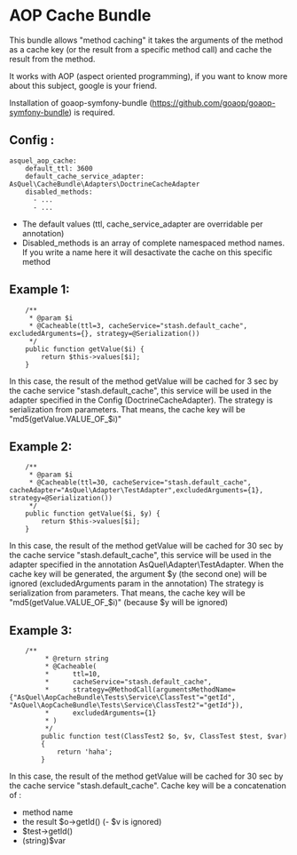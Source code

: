# AOP Cache Bundle

This bundle allows "method caching" it takes the arguments of the method as a cache key (or the result from a specific method call)
and cache the result from the method.

It works with AOP (aspect oriented programming), if you want to know more about this subject, google is your friend.

Installation of goaop-symfony-bundle (https://github.com/goaop/goaop-symfony-bundle) is required.

## Config : 

```
asquel_aop_cache:
    default_ttl: 3600
    default_cache_service_adapter: AsQuel\CacheBundle\Adapters\DoctrineCacheAdapter
    disabled_methods:
      - ...
      - ...
```

* The default values (ttl, cache_service_adapter are overridable per annotation)
* Disabled_methods is an array of complete namespaced method names. If you write a name here it will desactivate the cache on this specific method

## Example 1:

```
    /**
     * @param $i
     * @Cacheable(ttl=3, cacheService="stash.default_cache", excludedArguments={}, strategy=@Serialization())
     */
    public function getValue($i) {
        return $this->values[$i];
    }
```
In this case, the result of the method getValue will be cached for 3 sec by the cache service "stash.default_cache", this service will
be used in the adapter specified in the Config (DoctrineCacheAdapter).
The strategy is serialization from parameters. That means, the cache key will be "md5(getValue.VALUE_OF_$i)"

## Example 2:

```
    /**
     * @param $i
     * @Cacheable(ttl=30, cacheService="stash.default_cache", cacheAdapter="AsQuel\Adapter\TestAdapter",excludedArguments={1}, strategy=@Serialization())
     */
    public function getValue($i, $y) {
        return $this->values[$i];
    }
```
In this case, the result of the method getValue will be cached for 30 sec by the cache service "stash.default_cache", this service will
be used in the adapter specified in the annotation AsQuel\Adapter\TestAdapter.
When the cache key will be generated, the argument $y (the second one) will be ignored (excludedArguments param in the annotation)
The strategy is serialization from parameters. That means, the cache key will be "md5(getValue.VALUE_OF_$i)" (because $y will be ignored)

## Example 3:

```
    /**
         * @return string
         * @Cacheable(
         *      ttl=10,
         *      cacheService="stash.default_cache",
         *      strategy=@MethodCall(argumentsMethodName={"AsQuel\AopCacheBundle\Tests\Service\ClassTest"="getId", "AsQuel\AopCacheBundle\Tests\Service\ClassTest2"="getId"}),
         *      excludedArguments={1}
         * )
         */
        public function test(ClassTest2 $o, $v, ClassTest $test, $var)
        {
            return 'haha';
        }
```
In this case, the result of the method getValue will be cached for 30 sec by the cache service "stash.default_cache".
Cache key will be a concatenation of : 
- method name 
- the result $o->getId()
(- $v is ignored)
- $test->getId()
- (string)$var